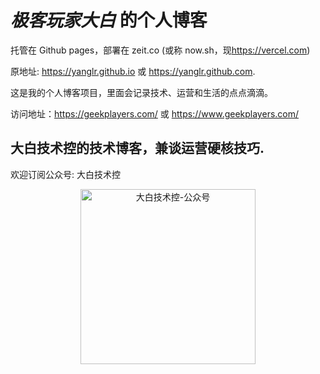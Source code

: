 # *极客玩家大白* 的个人博客
托管在 Github pages，部署在 zeit.co (或称 now.sh，现<https://vercel.com>)

原地址: <https://yanglr.github.io> 或 <https://yanglr.github.com>. 

这是我的个人博客项目，里面会记录技术、运营和生活的点点滴滴。

访问地址：https://geekplayers.com/
或 https://www.geekplayers.com/

## 大白技术控的技术博客，兼谈运营硬核技巧.

欢迎订阅公众号: 大白技术控

<div align="center">
  <img width="280" height="280" src="https://cdn.jsdelivr.net/gh/yanglr/yanglr.github.io/assets/images/dotnet.jpg" alt="大白技术控-公众号" />
</div>
